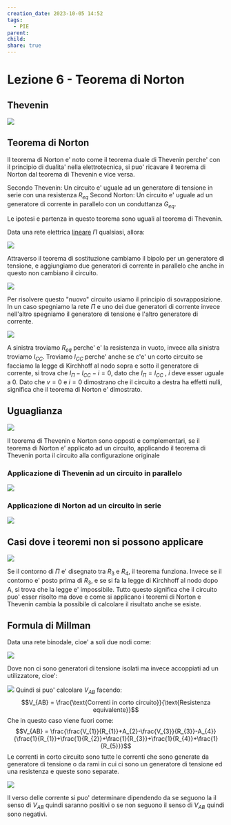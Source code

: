 ```yaml
---
creation_date: 2023-10-05 14:52
tags:
  - PIE
parent: 
child: 
share: true
---
```

# Lezione 6 - Teorema di Norton

## Thevenin

<!Diagramma Ripasso>
![](Pasted%20image%2020231007234057.png)
## Teorema di Norton
Il teorema di Norton e' noto come il teorema duale di Thevenin perche' con il principio di dualita' nella elettrotecnica, si puo' ricavare il teorema di Norton dal teorema di Thevenin e vice versa.

Secondo Thevenin: Un circuito e' uguale ad un generatore di tensione in serie con una resistenza $R_{eq}$
Second Norton: Un circuito e' uguale ad un generatore di corrente in parallelo con un conduttanza $G_{eq}$.

Le ipotesi e partenza in questo teorema sono uguali al teorema di Thevenin.

Data una rete elettrica <u>lineare</u> $\Pi$ qualsiasi, allora:

<!Diagramma>
![](Pasted%20image%2020231007234132.png)

Attraverso il teorema di sostituzione cambiamo il bipolo per un generatore di tensione, e aggiungiamo due generatori di corrente in parallelo che anche in questo non cambiano il circuito.

<!Diagramma>
![](Pasted%20image%2020231007234151.png)

Per risolvere questo "nuovo" circuito usiamo il principio di sovrapposizione.
In un caso spegniamo la rete $\Pi$ e uno dei due generatori di corrente invece nell'altro spegniamo il generatore di tensione e l'altro generatore di corrente. 

<!Diagramma>
![](Pasted%20image%2020231007234212.png)

A sinistra troviamo $R_{eq}$ perche' e' la resistenza in vuoto, invece alla sinistra troviamo $I_{CC}$. Troviamo $I_{CC}$ perche' anche se c'e' un corto circuito se facciamo la legge di Kirchhoff al nodo sopra e sotto il generatore di corrente, si trova che $I_{\Pi}-I_{CC}-i = 0$, dato che $I_{\Pi}=I_{CC}$ , $i$ deve esser uguale a 0. Dato che $v = 0$ e $i=0$ dimostrano che il circuito a destra ha effetti nulli, significa che il teorema di Norton e' dimostrato.

## Uguaglianza

<!Diagramma>
![](Pasted%20image%2020231007234226.png)

Il teorema di Thevenin e Norton sono opposti e complementari, se il teorema di Norton e' applicato ad un circuito, applicando il teorema di Thevenin porta il circuito alla configurazione originale

### Applicazione di Thevenin ad un circuito in parallelo

<!Diagramma>
![](Pasted%20image%2020231007234245.png)
### Applicazione di Norton ad un circuito in serie

<!Diagramma>
![](Pasted%20image%2020231007234312.png)

## Casi dove i teoremi non si possono applicare

<!Diagramma>
![](Pasted%20image%2020231007234330.png)

Se il contorno di $\Pi$ e' disegnato tra $R_{3}$ e $R_{4}$, il teorema funziona. Invece se il contorno e' posto prima di $R_{3}$, e se si fa la legge di Kirchhoff al nodo dopo A, si trova che la legge e' impossibile. Tutto questo significa che il circuito puo' esser risolto ma dove e come si applicano i teoremi di Norton e Thevenin cambia la possibile di calcolare il risultato anche se esiste.
## Formula di Millman

Data una rete binodale, cioe' a soli due nodi come:

<!Diagramma>
![](Pasted%20image%2020231007234349.png)

Dove non ci sono generatori di tensione isolati ma invece accoppiati ad un utilizzatore, cioe':

<!Diagramma>
![](Pasted%20image%2020231007234411.png)
Quindi si puo' calcolare $V_{AB}$ facendo:
$$V_{AB} = \frac{\text{Correnti in corto circuito}}{\text{Resistenza equivalente}}$$
Che in questo caso viene fuori come:
$$V_{AB} = \frac{\frac{V_{1}}{R_{1}}+A_{2}-\frac{V_{3}}{R_{3}}-A_{4}}{\frac{1}{R_{1}}+\frac{1}{R_{2}}+\frac{1}{R_{3}}+\frac{1}{R_{4}}+\frac{1}{R_{5}}}$$
Le correnti in corto circuito sono tutte le correnti che sono generate da generatore di tensione o da rami in cui ci sono un generatore di tensione ed una resistenza e queste sono separate.
<!Diagramma>
![](Pasted%20image%2020231007234433.png)

Il verso delle corrente si puo' determinare dipendendo da se seguono la il senso di $V_{AB}$ quindi saranno positivi o se non seguono il senso di $V_{AB}$ quindi sono negativi. 